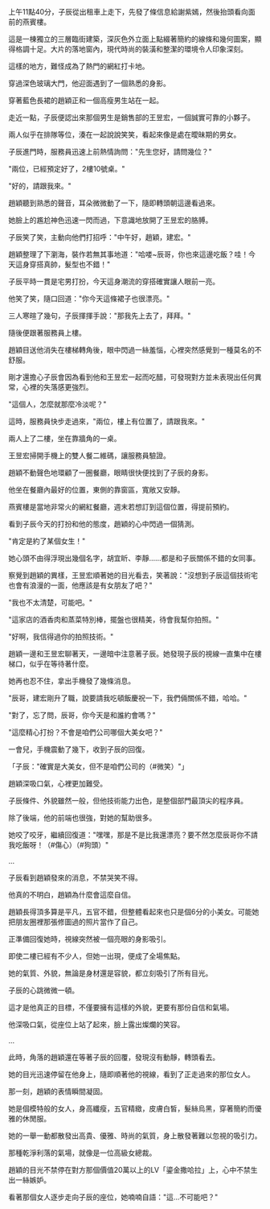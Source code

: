 上午11點40分，子辰從出租車上走下，先發了條信息給謝紫嫣，然後抬頭看向面前的燕賓樓。

這是一棟獨立的三層臨街建築，深灰色外立面上點綴著簡約的線條和幾何圖案，顯得格調十足。大片的落地窗內，現代時尚的裝潢和整潔的環境令人印象深刻。

這樣的地方，難怪成為了熱門的網紅打卡地。

穿過深色玻璃大門，他迎面遇到了一個熟悉的身影。

穿著藍色長裙的趙穎正和一個高瘦男生站在一起。

走近一點，子辰便認出來那個男生是銷售部的王昱宏，一個誠實可靠的小夥子。

兩人似乎在排隊等位，湊在一起說說笑笑，看起來像是處在曖昧期的男女。

子辰進門時，服務員迅速上前熱情詢問："先生您好，請問幾位？"

"兩位，已經預定好了，2樓10號桌。"

"好的，請跟我來。"

趙穎聽到熟悉的聲音，耳朵微微動了一下，隨即轉頭朝這邊看過來。

她臉上的尷尬神色迅速一閃而過，下意識地放開了王昱宏的胳膊。

子辰笑了笑，主動向他們打招呼："中午好，趙穎，建宏。"

趙穎整理了下瀏海，裝作若無其事地道："哈喽~辰哥，你也來這邊吃飯？哇！今天這身穿搭真帥，髮型也不錯！"

子辰平時一貫是宅男打扮，今天這身潮流的穿搭確實讓人眼前一亮。

他笑了笑，隨口回道："你今天這條裙子也很漂亮。"

三人寒暄了幾句，子辰揮揮手說："那我先上去了，拜拜。"

隨後便跟著服務員上樓。

趙穎目送他消失在樓梯轉角後，眼中閃過一絲羞惱，心裡突然感覺到一種莫名的不舒服。

剛才還擔心子辰會因為看到他和王昱宏一起而吃醋，可發現對方並未表現出任何異常，心裡的失落感更強烈。

"這個人，怎麼就那麼冷淡呢？"

這時，服務員快步走過來，"兩位，樓上有位置了，請跟我來。"

兩人上了二樓，坐在靠牆角的一桌。

王昱宏掃開手機上的雙人餐二維碼，讓服務員驗證。

趙穎不動聲色地環顧了一圈餐廳，眼睛很快便找到了子辰的身影。

他坐在餐廳內最好的位置，東側的靠窗區，寬敞又安靜。

燕賓樓是當地非常火的網紅餐廳，週末若想訂到這個位置，得提前預約。

看到子辰今天的打扮和他的態度，趙穎的心中閃過一個猜測。

"肯定是約了某個女生！"

她心頭不由得浮現出幾個名字，胡宜盺、李靜……都是和子辰關係不錯的女同事。

察覺到趙穎的異樣，王昱宏順著她的目光看去，笑著說："沒想到子辰這個技術宅也會有浪漫的一面，他應該是有女朋友了吧？"

"我也不太清楚，可能吧。"

"這家店的酒香肉和蒸菜特別棒，擺盤也很精美，待會我幫你拍照。"

"好啊，我信得過你的拍照技術。"

趙穎一邊和王昱宏聊著天，一邊暗中注意著子辰。她發現子辰的視線一直集中在樓梯口，似乎在等待著什麼。

她再也忍不住，拿出手機發了幾條消息。

"辰哥，建宏剛升了職，說要請我吃頓飯慶祝一下，我們倆關係不錯，哈哈。"

"對了，忘了問，辰哥，你今天是和誰約會嗎？"

"這麼精心打扮？不會是咱們公司哪個大美女吧？"

一會兒，手機震動了幾下，收到子辰的回復。

「子辰："確實是大美女，但不是咱們公司的（#微笑）"」

趙穎深吸口氣，心裡更加難受。

子辰條件、外貌雖然一般，但他技術能力出色，是整個部門最頂尖的程序員。

除了後端，他的前端也很強，對她的幫助很多。

她咬了咬牙，繼續回復道："嘿嘿，那是不是比我還漂亮？要不然怎麼辰哥你不請我吃飯呀！（#傷心）（#狗頭）"

...

子辰看到趙穎發來的消息，不禁哭笑不得。

他真的不明白，趙穎為什麼會這麼自信。

趙穎長得頂多算是平凡，五官不錯，但整體看起來也只是個6分的小美女。可能她把朋友圈裡那張修圖過的照片當作了自己。

正準備回復她時，視線突然被一個亮眼的身影吸引。

即使二樓已經有不少人，但她一出現，便成了全場焦點。

她的氣質、外貌，無論是身材還是容貌，都立刻吸引了所有目光。

子辰的心跳微微一頓。

這才是他真正的目標，不僅要擁有這樣的外貌，更要有那份自信和氣場。

他深吸口氣，從座位上站了起來，臉上露出燦爛的笑容。

...

此時，角落的趙穎還在等著子辰的回覆，發現沒有動靜，轉頭看去。

她的目光迅速停留在他身上，隨即順著他的視線，看到了正走過來的那位女人。

那一刻，趙穎的表情瞬間凝固。

她是個模特般的女人，身高纖瘦，五官精緻，皮膚白皙，髮絲烏黑，穿著簡約而優雅的休閒服。

她的一舉一動都散發出高貴、優雅、時尚的氣質，身上散發著難以忽視的吸引力。

那種乾淨利落的氣場，就像是一位高級女總裁。

趙穎的目光不禁停在對方那個價值20萬以上的LV「鎏金撒哈拉」上，心中不禁生出一絲嫉妒。

看著那個女人逐步走向子辰的座位，她喃喃自語："這…不可能吧？"